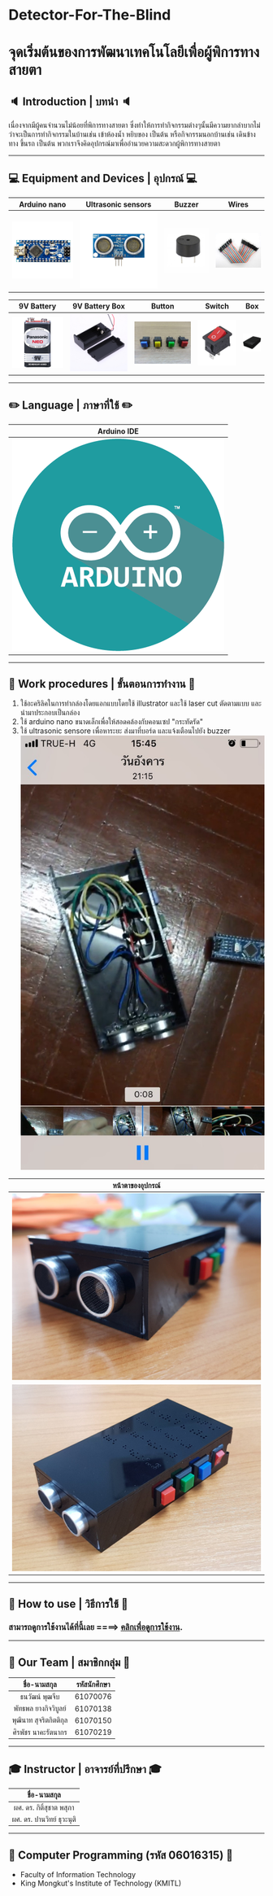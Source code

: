 #  Detector-For-The-Blind
# จุดเริ่มต้นของการพัฒนาเทคโนโลยีเพื่อผู้พิการทางสายตา

## :speaker: Introduction | บทนำ :speaker:

เนื่องจากมีผู้คนจำนวนไม่น้อยที่พิการทางสายตา ซึ่งทำให้การทำกิจกรรมต่างๆนั้นมีความยากลำบากไม่ว่าจะเป็นการทำกิจกรรมในบ้านเช่น เข้าห้องน้ำ หยิบของ เป็นต้น หรือกิจกรรมนอกบ้านเช่น เดินข้างทาง ขึ้นรถ เป็นต้น พวกเราจึงคิดอุปกรณ์มาเพื่ออำนวยความสะดวกผู้พิการทางสายตา

---

## 💻 Equipment and Devices | อุปกรณ์ 💻

| Arduino nano	 | Ultrasonic sensors | Buzzer | Wires |
| :--------: | :--------: | :--------: | :--------: | 
|   ![Arduino nano](pic/arn.jpg)   |   ![Ultrasonic sensors](pic/u_sensor.png)|   ![Buzzer](pic/buzzer.jpg)   |   ![Wires](pic/wire.jpg)   | 

| 9V Battery | 9V Battery Box | Button | Switch | Box |
| :--------: | :--------: | :--------: | :--------: | :--------: |  
|   ![9V Battery](pic/9v.jpg)  |  ![9V Battery Box](pic/box9v.jpg)   | ![Button](pic/button.jpg)  | ![Switch](pic/switch.jpg) | ![Box](pic/box.png) |

---

## :pencil2: Language | ภาษาที่ใช้ :pencil2:

| Arduino IDE |
| :--------: |
|![Arduino IDE](pic/alogo.png) |

---

## :electric_plug: Work procedures | ขั้นตอนการทำงาน :electric_plug:

1. ใช้อะคริลิคในการทำกล่องโดยแอกแบบโดยใช้ illustrator และใช้ laser cut ตัดตามแบบ และนำมาประกอบเป็นกล่อง
2. ใช้ arduino nano ขนาดเล็กเพื่อให้สอดคล้องกับคอนเซป "กระทัดรัด"
3. ใช้ ultrasonic sensore เพื่อหาระยะ ส่งมาที่บอร์ด และแจ้งเตือนไปยัง buzzer
![](pic/do.jpg)

| หน้าตาของอุปกรณ์ |
| :----------------: |
![หน้าตาของอุปกรณ์](pic/pre1.jpg) |
![หน้าตาของอุปกรณ์](pic/pre2.jpg) |

---

## :movie_camera: How to use | วิธีการใช้ :movie_camera:

### สามารถดูการใช้งานได้ที่นี้เลย ====> [คลิกเพื่อดูการใช้งาน](https://youtu.be/yRW2DmuzaIE).

---

## :boy: Our Team | สมาชิกกลุ่ม :boy:

| ชื่อ-นามสกุล       | รหัสนักศึกษา |
| :-------------: |:----------:|
| ธนวัฒน์ พุฒจีบ | 61070076 |
| พัทธพล ยางกิจวิบูลย์ | 61070138 |
| พุฒินาท สุจริตกิตติกุล | 61070150 |
| ศิรพัชร นาคะรัตนากร | 61070219 |

---

## 🎓 Instructor | อาจารย์ที่ปรึกษา 🎓

| ชื่อ-นามสกุล |
| :-------------: |
| ผศ. ดร. กิติ์สุชาต พสุภา |
| ผศ. ดร. ปานวิทย์ ธุวะนุติ |

---

## :school_satchel: Computer Programming (รหัส 06016315) :school_satchel:

- Faculty of Information Technology 
- King Mongkut's Institute of Technology  (KMITL)
